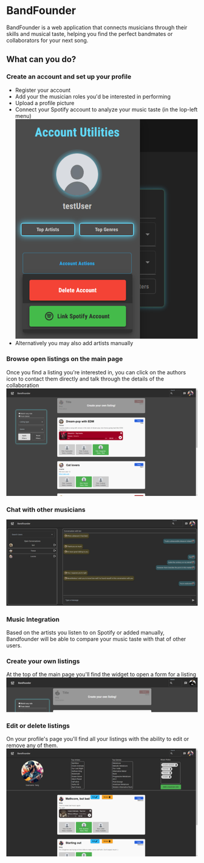 # BandFounder

BandFounder is a web application that connects musicians through their skills and musical taste, helping you find the perfect bandmates or collaborators for your next song.

## What can you do?

### Create an account and set up your profile

- Register your account
- Add your the musician roles you'd be interested in performing
- Upload a profile picture
- Connect your Spotify account to analyze your music taste (in the lop-left menu)
  ![LinkSpotifyAccountButton.png](preview/LinkSpotifyAccountButton.png)
- Alternatively you may also add artists manually

### Browse open listings on the main page

Once you find a listing you're interested in, you can click on the authors icon to contact them directly and talk
through the details of the collaboration
![MainPage.png](preview/MainPage.png)

### Chat with other musicians
![ChattingPage.png](preview/ChattingPage.png)

### Music Integration

Based on the artists you listen to on Spotify or added manually, Bandfounder will be able to compare your music taste
with that of other users.

### Create your own listings
At the top of the main page you'll find the widget to open a form for a listing
![ListingCreation.png](preview/ListingCreation.png)

### Edit or delete listings
On your profile's page you'll find all your listings with the ability to edit or remove any of them.
![OwnProfile.png](preview/OwnProfile.png)